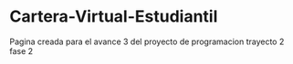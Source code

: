 # Cartera-Virtual-Estudiantil
Pagina creada para el avance 3 del proyecto de programacion trayecto 2 fase 2
